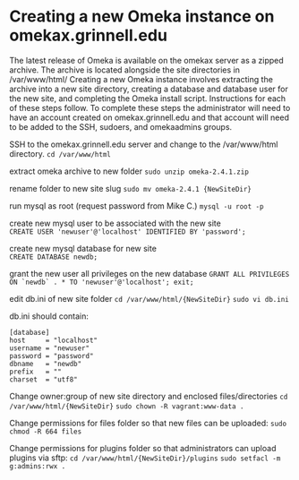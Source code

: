 # Creating a new Omeka instance on omekax.grinnell.edu

The latest release of Omeka is available on the omekax server as a zipped archive. The archive is located alongside the site directories in /var/www/html/
Creating a new Omeka instance involves extracting the archive into a new site directory, creating a database and database user for the new site, and completing the Omeka install script. Instructions for each of these steps follow. To complete these steps the administrator will need to have an account created on omekax.grinnell.edu and that account will need to be added to the SSH, sudoers, and omekaadmins groups.



SSH to the omekax.grinnell.edu server and change to the /var/www/html directory.
```cd /var/www/html```

extract omeka archive to new folder
```sudo unzip omeka-2.4.1.zip ```

rename folder to new site slug
```sudo mv omeka-2.4.1 {NewSiteDir}```

run mysql as root (request password from Mike C.)
```mysql -u root -p```

create new mysql user to be associated with the new site	
```CREATE USER 'newuser'@'localhost' IDENTIFIED BY 'password';```

create new mysql database for new site	
```CREATE DATABASE newdb;```

grant the new user all privileges on the new database 
```GRANT ALL PRIVILEGES ON `newdb` . * TO 'newuser'@'localhost';
exit;```

edit db.ini of new site folder
```cd /var/www/html/{NewSiteDir}```
```sudo vi db.ini```

db.ini should contain:
```
[database]
host     = "localhost"
username = "newuser"
password = "password"
dbname   = "newdb"
prefix   = ""
charset  = "utf8"
```


Change owner:group of new site directory and enclosed files/directories
```cd /var/www/html/{NewSiteDir}```
```sudo chown -R vagrant:www-data .```

Change permissions for files folder so that new files can be uploaded:
```sudo chmod -R 664 files```

Change permissions for plugins folder so that administrators can upload plugins via sftp:
```cd /var/www/html/{NewSiteDir}/plugins```
```sudo setfacl -m g:admins:rwx .```
